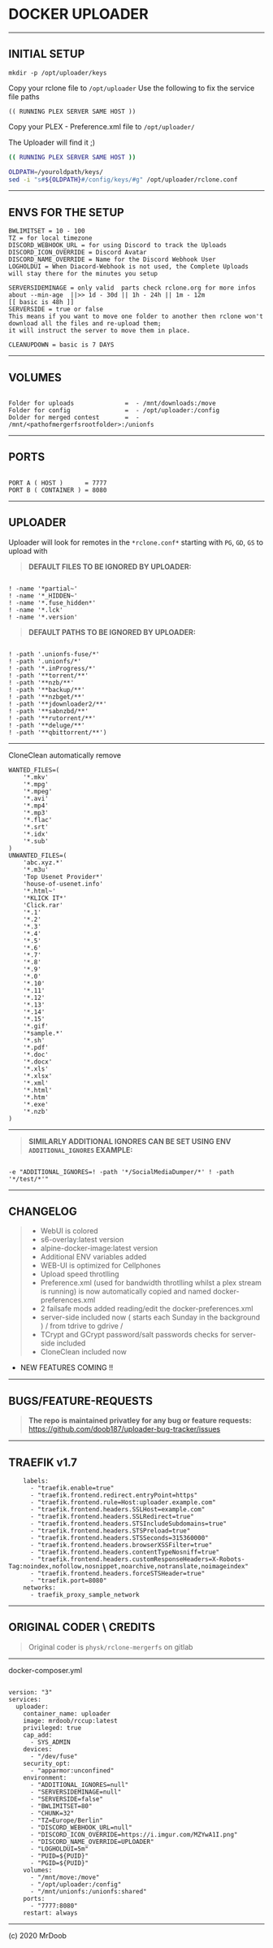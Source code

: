 # DOCKER UPLOADER

----

## INITIAL SETUP

```
mkdir -p /opt/uploader/keys
```

Copy your rclone file to ``/opt/uploader``
Use the following to fix the service file paths
```
(( RUNNING PLEX SERVER SAME HOST ))
```
Copy your PLEX - Preference.xml file to ```/opt/uploader/```

The Uploader will find it ;)
```sh
(( RUNNING PLEX SERVER SAME HOST ))
```


```sh
OLDPATH=/youroldpath/keys/
sed -i "s#${OLDPATH}#/config/keys/#g" /opt/uploader/rclone.conf
```
-----

## ENVS FOR THE SETUP

```
BWLIMITSET = 10 - 100
TZ = for local timezone 
DISCORD_WEBHOOK_URL = for using Discord to track the Uploads
DISCORD_ICON_OVERRIDE = Discord Avatar 
DISCORD_NAME_OVERRIDE = Name for the Discord Webhook User
LOGHOLDUI = When Diacord-Webhook is not used, the Complete Uploads will stay there for the minutes you setup

SERVERSIDEMINAGE = only valid  parts check rclone.org for more infos about --min-age  ||>> 1d - 30d || 1h - 24h || 1m - 12m 
[[ basic is 48h ]]
SERVERSIDE = true or false
This means if you want to move one folder to another then rclone won't download all the files and re-upload them; 
it will instruct the server to move them in place.

CLEANUPDOWN = basic is 7 DAYS 

```
-----


## VOLUMES


```

Folder for uploads              =  - /mnt/downloads:/move
Folder for config               =  - /opt/uploader:/config
Dolder for merged contest       =  - /mnt/<pathofmergerfsrootfolder>:/unionfs

```

-----


## PORTS


```

PORT A ( HOST )      = 7777
PORT B ( CONTAINER ) = 8080

```

-----


## UPLOADER

Uploader will look for remotes in the ``*rclone.conf*``
starting with ``PG``, ``GD``, ``GS`` to upload with

> **DEFAULT FILES TO BE IGNORED BY UPLOADER:**

```

! -name '*partial~'
! -name '*_HIDDEN~'
! -name '*.fuse_hidden*'
! -name '*.lck'
! -name '*.version'

```

> **DEFAULT PATHS TO BE IGNORED BY UPLOADER:**

```

! -path '.unionfs-fuse/*'
! -path '.unionfs/*'
! -path '*.inProgress/*'
! -path '**torrent/**' 
! -path '**nzb/**' 
! -path '**backup/**' 
! -path '**nzbget/**' 
! -path '**jdownloader2/**' 
! -path '**sabnzbd/**' 
! -path '**rutorrent/**' 
! -path '**deluge/**' 
! -path '**qbittorrent/**')

```
----------

CloneClean automatically  remove 

```
WANTED_FILES=(
    '*.mkv'
    '*.mpg'
    '*.mpeg'
    '*.avi'
    '*.mp4'
    '*.mp3'
    '*.flac'
    '*.srt'
    '*.idx'
    '*.sub'
)
UNWANTED_FILES=(
    'abc.xyz.*'
    '*.m3u'
    'Top Usenet Provider*'
    'house-of-usenet.info'
    '*.html~'
    '*KLICK IT*'
    'Click.rar'
    '*.1'
    '*.2'
    '*.3'
    '*.4'
    '*.5'
    '*.6'
    '*.7'
    '*.8'
    '*.9'
    '*.0'
    '*.10'
    '*.11'
    '*.12'
    '*.13'
    '*.14'
    '*.15'
    '*.gif'
    '*sample.*'
    '*.sh'
    '*.pdf'
    '*.doc'
    '*.docx'
    '*.xls'
    '*.xlsx'
    '*.xml'
    '*.html'
    '*.htm'
    '*.exe'
    '*.nzb'
)
```

----------

> **SIMILARLY ADDITIONAL IGNORES CAN BE SET USING ENV ``ADDITIONAL_IGNORES`` EXAMPLE:**

```

-e "ADDITIONAL_IGNORES=! -path '*/SocialMediaDumper/*' ! -path '*/test/*'"

```

-----

## CHANGELOG

> - WebUI is colored 
> - s6-overlay:latest version 
> - alpine-docker-image:latest version
> - Additional ENV variables added
> - WEB-UI is optimized for Cellphones 
> - Upload speed throtlling
> - Preference.xml (used for bandwidth throtlling whilst a plex stream is running) is now automatically copied and named docker-preferences.xml
> - 2 failsafe mods added reading/edit the docker-preferences.xml
> - server-side included now ( starts each Sunday in the background ) / from tdrive to gdrive /
> - TCrypt and GCrypt password/salt passwords checks for server-side included
> - CloneClean included now 

- NEW FEATURES COMING !! 

-----

## BUGS/FEATURE-REQUESTS  

> **The repo is maintained privatley for any bug or feature requests:**
https://github.com/doob187/uploader-bug-tracker/issues


-----

## TRAEFIK v1.7

```
    labels:
      - "traefik.enable=true"
      - "traefik.frontend.redirect.entryPoint=https"
      - "traefik.frontend.rule=Host:uploader.example.com"
      - "traefik.frontend.headers.SSLHost=example.com"
      - "traefik.frontend.headers.SSLRedirect=true"
      - "traefik.frontend.headers.STSIncludeSubdomains=true"
      - "traefik.frontend.headers.STSPreload=true"
      - "traefik.frontend.headers.STSSeconds=315360000"
      - "traefik.frontend.headers.browserXSSFilter=true"
      - "traefik.frontend.headers.contentTypeNosniff=true"
      - "traefik.frontend.headers.customResponseHeaders=X-Robots-Tag:noindex,nofollow,nosnippet,noarchive,notranslate,noimageindex"
      - "traefik.frontend.headers.forceSTSHeader=true"
      - "traefik.port=8080"
    networks:
      - traefik_proxy_sample_network

```

-----

## ORIGINAL CODER \ CREDITS

> Original coder is ```physk/rclone-mergerfs``` on gitlab

-----

docker-composer.yml 

```

version: "3"
services:
  uploader:
    container_name: uploader
    image: mrdoob/rccup:latest
    privileged: true
    cap_add:
      - SYS_ADMIN
    devices:
      - "/dev/fuse"
    security_opt:
      - "apparmor:unconfined"
    environment:
      - "ADDITIONAL_IGNORES=null"
      - "SERVERSIDEMINAGE=null"
      - "SERVERSIDE=false"
      - "BWLIMITSET=80"
      - "CHUNK=32"
      - "TZ=Europe/Berlin"
      - "DISCORD_WEBHOOK_URL=null"
      - "DISCORD_ICON_OVERRIDE=https://i.imgur.com/MZYwA1I.png"
      - "DISCORD_NAME_OVERRIDE=UPLOADER"
      - "LOGHOLDUI=5m"
      - "PUID=${PUID}"
      - "PGID=${PUID}"
    volumes:
      - "/mnt/move:/move"
      - "/opt/uploader:/config"
      - "/mnt/unionfs:/unionfs:shared"
    ports:
      - "7777:8080"
    restart: always

```
-----

(c) 2020 MrDoob 
